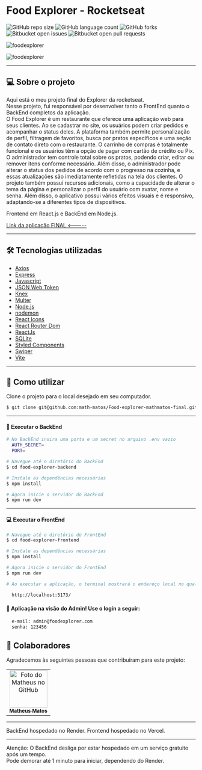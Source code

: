 # Food Explorer - Rocketseat

![GitHub repo size](https://img.shields.io/github/repo-size/math-matos/Food-explorer-mathmatos-final?style=for-the-badge)
![GitHub language count](https://img.shields.io/github/languages/count/math-matos/Food-explorer-mathmatos-final?style=for-the-badge)
![GitHub forks](https://img.shields.io/github/forks/math-matos/Food-explorer-mathmatos-final?style=for-the-badge)
![Bitbucket open issues](https://img.shields.io/bitbucket/issues/math-matos/Food-explorer-mathmatos-final?style=for-the-badge)
![Bitbucket open pull requests](https://img.shields.io/bitbucket/pr-raw/math-matos/Food-explorer-mathmatos-final?style=for-the-badge)

![foodexplorer](https://cdn.discordapp.com/attachments/994323553409314866/1131337955076747264/image.png)

![foodexplorer](https://cdn.discordapp.com/attachments/994323553409314866/1131338030872010803/image.png)

___

## 💻 Sobre o projeto
Aqui está o meu projeto final do Explorer da rocketseat.
<br>
Nesse projeto, fui responsável por desenvolver tanto o FrontEnd quanto o BackEnd completos da aplicação.
<br>
O Food Explorer é um restaurante que oferece uma aplicação web para seus clientes. Ao se cadastrar no site, os usuários podem criar pedidos e acompanhar o status deles. A plataforma também permite personalização de perfil, filtragem de favoritos, busca por pratos específicos e uma seção de contato direto com o restaurante. O carrinho de compras é totalmente funcional e os usuários têm a opção de pagar com cartão de crédito ou Pix. O administrador tem controle total sobre os pratos, podendo criar, editar ou remover itens conforme necessário. Além disso, o administrador pode alterar o status dos pedidos de acordo com o progresso na cozinha, e essas atualizações são imediatamente refletidas na tela dos clientes. O projeto também possui recursos adicionais, como a capacidade de alterar o tema da página e personalizar o perfil do usuário com avatar, nome e senha. Além disso, o aplicativo possui vários efeitos visuais e é responsivo, adaptando-se a diferentes tipos de dispositivos.

Frontend em React.js e BackEnd em Node.js.

[Link da aplicação FINAL <----- ](https://food-explorer-mathmatos-final.vercel.app/)

___


## 🛠 Tecnologias utilizadas

- [Axios](https://www.npmjs.com/package/axios)
- [Express](https://expressjs.com)
- [Javascript](https://developer.mozilla.org/pt-BR/docs/Web/JavaScript)
- [JSON Web Token](https://www.npmjs.com/package/jsonwebtoken)
- [Knex](https://knexjs.org)
- [Multer](https://www.npmjs.com/package/multer)
- [Node.js](https://nodejs.org/en)
- [nodemon](https://www.npmjs.com/package/nodemon)
- [React Icons](https://react-icons.github.io/react-icons)
- [React Router Dom](https://react-icons.github.io/react-icons)
- [ReactJs](https://reactjs.org)
- [SQLite](https://www.sqlite.org/index.html)
- [Styled Components](https://styled-components.com)
- [Swiper](https://swiperjs.com)
- [Vite](https://vitejs.dev)

___

## 🚀 Como utilizar

Clone o projeto para o local desejado em seu computador.

```bash
$ git clone git@github.com:math-matos/Food-explorer-mathmatos-final.git
```
___

#### 🧠 Executar o BackEnd
```bash
# No BackEnd insira uma porta e um secret no arquivo .env vazio
  AUTH_SECRET=
  PORT=

# Navegue até o diretório do BackEnd
$ cd food-explorer-backend

# Instale as dependências necessárias
$ npm install

# Agora inicie o servidor do BackEnd
$ npm run dev
```
___

#### 💻 Executar o FrontEnd
```bash
# Navegue até o diretório do FrontEnd
$ cd food-explorer-frontend

# Instale as dependências necessárias
$ npm install

# Agora inicie o servidor do FrontEnd
$ npm run dev

# Ao executar a aplicação, o terminal mostrará o endereço local no qual ela está sendo executada. Basta digitar o mesmo endereço em seu navegador preferido:

  http://localhost:5173/
```

#### 🧔 Aplicação na visão do Admin! Use o login a seguir:

```bash
  e-mail: admin@foodexplorer.com
  senha: 123456
```

## 🤝 Colaboradores

Agradecemos às seguintes pessoas que contribuíram para este projeto:

<table>
  <tr>
    <td align="center">
      <a href="#">
        <img src="https://cdn.discordapp.com/attachments/988524143400067084/1123770465832411177/106177721.jfif" width="100px;" alt="Foto do Matheus no GitHub"/><br>
        <sub>
          <b>Matheus Matos</b>
        </sub>
      </a>
    </td>
  </tr>
</table>

___

BackEnd hospedado no Render.
Frontend hospedado no Vercel.

___
Atenção: O BackEnd desliga por estar hospedado em um serviço gratuito após um tempo.
<br>
Pode demorar até 1 minuto para iniciar, dependendo do Render.
